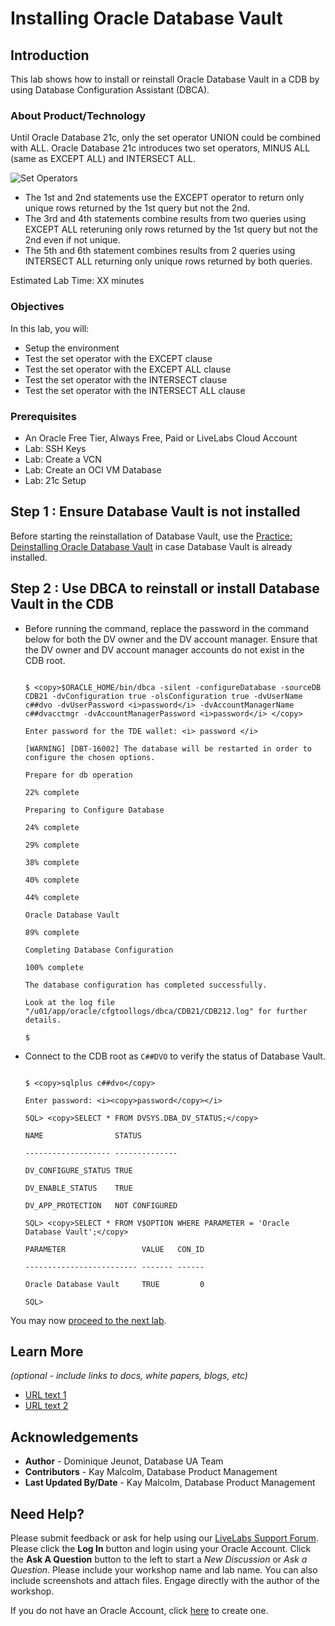# Installing Oracle Database Vault

## Introduction
This lab shows how to install or reinstall Oracle Database Vault in a CDB by using Database Configuration Assistant (DBCA).

### About Product/Technology
Until Oracle Database 21c, only the set operator UNION could be combined with ALL. Oracle Database 21c introduces two set operators, MINUS ALL (same as EXCEPT ALL) and INTERSECT ALL.

 ![Set Operators](images/set-operators.png "Set Operators")

- The 1st and 2nd statements use the EXCEPT operator to return only unique rows returned by the 1st query but not the 2nd.  
- The 3rd and 4th statements combine results from two queries using EXCEPT ALL reteruning only rows returned by the 1st query but not the 2nd even if not unique.
- The 5th and 6th statement combines results from 2 queries using INTERSECT ALL returning only unique rows returned by both queries.


Estimated Lab Time: XX minutes

### Objectives
In this lab, you will:
* Setup the environment
* Test the set operator with the EXCEPT clause
* Test the set operator with the EXCEPT ALL clause
* Test the set operator with the INTERSECT clause
* Test the set operator with the INTERSECT ALL clause

### Prerequisites

* An Oracle Free Tier, Always Free, Paid or LiveLabs Cloud Account
* Lab: SSH Keys
* Lab: Create a VCN
* Lab: Create an OCI VM Database
* Lab: 21c Setup


## Step 1 : Ensure Database Vault is not installed

Before starting the reinstallation of Database Vault, use the [Practice: Deinstalling Oracle Database Vault](https://confluence.oci.oraclecorp.com/display/DB21CNEWFT/Practice%3A+Deinstalling+Oracle+Database+Vault) in case Database Vault is already installed.

## Step 2 : Use DBCA to reinstall or install Database Vault in the CDB

- Before running the command, replace the password in the command below for both the DV owner and the DV account manager. Ensure that the DV owner and DV account manager accounts do not exist in the CDB root.

  
  ```
  
  $ <copy>$ORACLE_HOME/bin/dbca -silent -configureDatabase -sourceDB CDB21 -dvConfiguration true -olsConfiguration true -dvUserName c##dvo -dvUserPassword <i>password</i> -dvAccountManagerName c##dvacctmgr -dvAccountManagerPassword <i>password</i> </copy>
  
  Enter password for the TDE wallet: <i> password </i>
  
  [WARNING] [DBT-16002] The database will be restarted in order to configure the chosen options.
  
  Prepare for db operation
  
  22% complete
  
  Preparing to Configure Database
  
  24% complete
  
  29% complete
  
  38% complete
  
  40% complete
  
  44% complete
  
  Oracle Database Vault
  
  89% complete
  
  Completing Database Configuration
  
  100% complete
  
  The database configuration has completed successfully.
  
  Look at the log file "/u01/app/oracle/cfgtoollogs/dbca/CDB21/CDB212.log" for further details.
  
  $
  
  ```

- Connect to the CDB root as `C##DVO` to verify the status of Database Vault. 

  
  ```
  
  $ <copy>sqlplus c##dvo</copy>
  
  Enter password: <i><copy>password</copy></i>
  
  SQL> <copy>SELECT * FROM DVSYS.DBA_DV_STATUS;</copy>
  
  NAME                STATUS
  
  ------------------- --------------
  
  DV_CONFIGURE_STATUS TRUE
  
  DV_ENABLE_STATUS    TRUE
  
  DV_APP_PROTECTION   NOT CONFIGURED
  
  SQL> <copy>SELECT * FROM V$OPTION WHERE PARAMETER = 'Oracle Database Vault';</copy>
  
  PARAMETER                 VALUE   CON_ID
  
  ------------------------- ------- ------
  
  Oracle Database Vault     TRUE         0
  
  SQL>
  
  ```

You may now [proceed to the next lab](#next).

## Learn More

*(optional - include links to docs, white papers, blogs, etc)*

* [URL text 1](http://docs.oracle.com)
* [URL text 2](http://docs.oracle.com)

## Acknowledgements
* **Author** - Dominique Jeunot, Database UA Team
* **Contributors** -  Kay Malcolm, Database Product Management
* **Last Updated By/Date** -  Kay Malcolm, Database Product Management

## Need Help?
Please submit feedback or ask for help using our [LiveLabs Support Forum](https://community.oracle.com/tech/developers/categories/livelabsdiscussions). Please click the **Log In** button and login using your Oracle Account. Click the **Ask A Question** button to the left to start a *New Discussion* or *Ask a Question*.  Please include your workshop name and lab name.  You can also include screenshots and attach files.  Engage directly with the author of the workshop.

If you do not have an Oracle Account, click [here](https://profile.oracle.com/myprofile/account/create-account.jspx) to create one.
